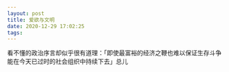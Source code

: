 ```yaml
---
layout: post
title: 爱欲与文明
date: 2020-12-29 17:02:25
tags:
---
```


看不懂的政治序言却似乎很有道理：「即使最富裕的经济之鞭也难以保证生存斗争能在今天已过时的社会组织中持续下去」总儿
